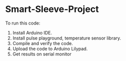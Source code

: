 # Smart-Sleeve-Project

To run this code:
1) Install Arduino IDE.
2) Install pulse playground, temperature sensor library.
3) Compile and verify the code.
4) Upload the code to Arduino Lilypad.
5) Get results on serial monitor
